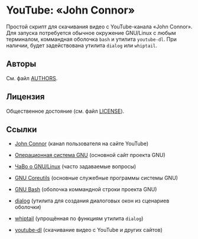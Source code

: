 # YouTube: «John Connor»

Простой скрипт для скачивания видео с YouTube-канала «John Connor». Для запуска потребуется обычное окружение GNU/Linux с любым терминалом, коммандная оболочка `bash` и утилита `youtube-dl`. При наличии, будет задействована утилита `dialog` или `whiptail`.

## Авторы

См. файл [AUTHORS](AUTHORS).

## Лицензия

Общественное достояние (см. файл [LICENSE](LICENSE)).

## Ссылки

* [John Connor](https://www.youtube.com/channel/UCpVbQBrOHg0eseuH7_GtOxw) (канал пользователя на сайте YouTube)

* [Операционная система GNU](https://www.gnu.org/home.ru.html) (основной сайт проекта GNU)

* [ЧаВо о GNU/Linux](https://www.gnu.org/gnu/gnu-linux-faq.ru.html) (часто задаваемые вопросы)

* [GNU Coreutils](https://www.gnu.org/software/coreutils/) (основные служебные программы системы GNU)

* [GNU Bash](https://www.gnu.org/software/bash/) (оболочка коммандной строки проекта GNU)

* [dialog](http://invisible-island.net/dialog/dialog.html) (утилита для создания диалоговых окон из сценариев оболочки)

* [whiptail](https://fedorahosted.org/newt/) (упрощённая по функциям утилита `dialog`)

* [youtube-dl](https://rg3.github.com/youtube-dl/) (скачивание видео с YouTube и других сайтов)
